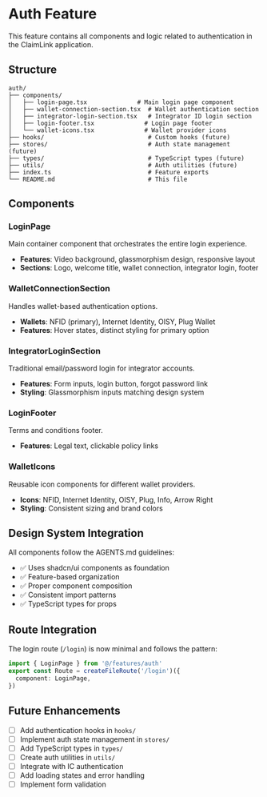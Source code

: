 # Auth Feature

This feature contains all components and logic related to authentication in the ClaimLink application.

## Structure

```
auth/
├── components/
│   ├── login-page.tsx              # Main login page component
│   ├── wallet-connection-section.tsx  # Wallet authentication section
│   ├── integrator-login-section.tsx   # Integrator ID login section
│   ├── login-footer.tsx              # Login page footer
│   └── wallet-icons.tsx              # Wallet provider icons
├── hooks/                             # Custom hooks (future)
├── stores/                            # Auth state management (future)
├── types/                             # TypeScript types (future)
├── utils/                             # Auth utilities (future)
├── index.ts                           # Feature exports
└── README.md                          # This file
```

## Components

### LoginPage
Main container component that orchestrates the entire login experience.
- **Features**: Video background, glassmorphism design, responsive layout
- **Sections**: Logo, welcome title, wallet connection, integrator login, footer

### WalletConnectionSection
Handles wallet-based authentication options.
- **Wallets**: NFID (primary), Internet Identity, OISY, Plug Wallet
- **Features**: Hover states, distinct styling for primary option

### IntegratorLoginSection
Traditional email/password login for integrator accounts.
- **Features**: Form inputs, login button, forgot password link
- **Styling**: Glassmorphism inputs matching design system

### LoginFooter
Terms and conditions footer.
- **Features**: Legal text, clickable policy links

### WalletIcons
Reusable icon components for different wallet providers.
- **Icons**: NFID, Internet Identity, OISY, Plug, Info, Arrow Right
- **Styling**: Consistent sizing and brand colors

## Design System Integration

All components follow the AGENTS.md guidelines:
- ✅ Uses shadcn/ui components as foundation
- ✅ Feature-based organization
- ✅ Proper component composition
- ✅ Consistent import patterns
- ✅ TypeScript types for props

## Route Integration

The login route (`/login`) is now minimal and follows the pattern:
```typescript
import { LoginPage } from '@/features/auth'
export const Route = createFileRoute('/login')({
  component: LoginPage,
})
```

## Future Enhancements

- [ ] Add authentication hooks in `hooks/`
- [ ] Implement auth state management in `stores/`
- [ ] Add TypeScript types in `types/`
- [ ] Create auth utilities in `utils/`
- [ ] Integrate with IC authentication
- [ ] Add loading states and error handling
- [ ] Implement form validation
